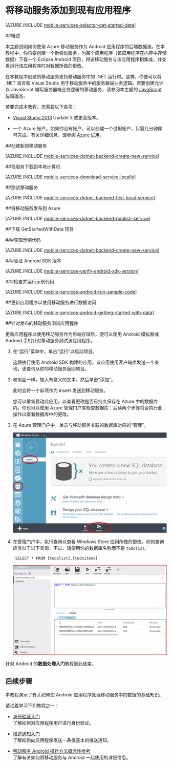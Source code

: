 <properties 
	pageTitle="数据处理入门 (Android) | 移动开发人员中心" 
	description="了解如何开始使用移动服务来利用 Android 应用程序中的数据。" 
	services="mobile-services" 
	documentationCenter="android" 
	authors="RickSaling" 
	manager="dwrede" 
	editor=""/>

<tags 
	ms.service="mobile-services" 
	ms.date="05/06/2015" 
	wacn.date="06/26/2015"/>

# 将移动服务添加到现有应用程序

[AZURE.INCLUDE [mobile-services-selector-get-started-data](../includes/mobile-services-selector-get-started-data-EC.md)]

##概述

本主题说明如何使用 Azure 移动服务作为 Android 应用程序的后端数据源。在本教程中，你将要创建一个新移动服务，为某个应用程序（该应用程序在内存中存储数据）下载一个 Eclipse Android 项目，将该移动服务与该应用程序相集成，并查看运行该应用程序时对数据所做的更改。

在本教程中创建的移动服务支持移动服务中的 .NET 运行时。这样，你便可以将 .NET 语言和 Visual Studio 用于移动服务中的服务器端业务逻辑。若要创建允许以 JavaScript 编写服务器端业务逻辑的移动服务，请参阅本主题的 [JavaScript 后端版本](mobile-services-android-get-started-data-EC.md)。

若要完成本教程，您需要以下各项：

+ <a href="https://go.microsoft.com/fwLink/p/?LinkID=391934" target="_blank">Visual Studio 2013</a> Update 3 或更高版本。 

+ 一个 Azure 帐户。如果你没有帐户，可以创建一个试用帐户，只需几分钟即可完成。有关详细信息，请参阅 [Azure 试用](/pricing/1rmb-trial/)。

##<a name="create-service"></a>创建新的移动服务

[AZURE.INCLUDE [mobile-services-dotnet-backend-create-new-service](../includes/mobile-services-dotnet-backend-create-new-service.md)]


##<a name="download-the-service"></a>将服务下载到本地计算机

[AZURE.INCLUDE [mobile-services-download-service-locally](../includes/mobile-services-download-service-locally.md)]

##<a name="test-the-service"></a>测试移动服务

[AZURE.INCLUDE [mobile-services-dotnet-backend-test-local-service](../includes/mobile-services-dotnet-backend-test-local-service.md)]

##<a name="publish-the-service"></a>将移动服务发布到 Azure

[AZURE.INCLUDE [mobile-services-dotnet-backend-publish-service](../includes/mobile-services-dotnet-backend-publish-service.md)]

##<a name="download-app"></a>下载 GetStartedWithData 项目

###获取示例代码

[AZURE.INCLUDE [mobile-services-dotnet-backend-create-new-service](../includes/download-android-sample-code-EC.md)]

###验证 Android SDK 版本

[AZURE.INCLUDE [mobile-services-verify-android-sdk-version](../includes/mobile-services-verify-android-sdk-version-EC.md)]


###检查并运行示例代码

[AZURE.INCLUDE [mobile-services-android-run-sample-code](../includes/mobile-services-android-run-sample-code-EC.md)]

##<a name="update-app"></a>更新应用程序以使用移动服务进行数据访问

[AZURE.INCLUDE [mobile-services-android-getting-started-with-data](../includes/mobile-services-android-getting-started-with-data-EC.md)]

##<a name="test-app"></a>针对发布的移动服务测试应用程序

更新应用程序以使用移动服务作为后端存储后，便可以使用 Android 模拟器或 Android 手机针对移动服务测试该应用程序。

1. 在“运行”菜单中，单击“运行”以启动项目。

	这将执行使用 Android SDK 构建的应用，该应用使用客户端库发送一个查询，该查询从你的移动服务返回项目。

2. 和前面一样，输入有意义的文本，然后单击“添加”。

   	此时会将一个新项作为 insert 发送到移动服务。

   您可以重新启动此应用，以查看更改是否已持久保存在 Azure 中的数据库内。你也可以使用 Azure 管理门户来检查数据库：后续两个步骤将会执行此操作以查看数据库中的更改。


3. 在 Azure 管理门户中，单击与移动服务关联的数据库对应的“管理”。

    ![](./media/mobile-services-dotnet-backend-android-get-started-data/manage-sql-azure-database.png)

4. 在管理门户中，执行查询以查看 Windows Store 应用所做的更改。你的查询应类似于以下查询，不过，请使用你的数据库名称而不是 `todolist`。

        SELECT * FROM [todolist].[todoitems]

    ![](./media/mobile-services-dotnet-backend-android-get-started-data/sql-azure-query.png)

针对 Android 的**数据处理入门**教程到此结束。


## <a name="next-steps"></a>后续步骤

本教程演示了有关如何使 Android 应用程序处理移动服务中的数据的基础知识。

请试着学习下列教程之一：

* [身份验证入门][]
  <br/>了解如何对应用程序用户进行身份验证。

* [推送通知入门][]
  <br/>了解如何向应用程序发送一条很基本的推送通知。

* [移动服务 Android 操作方法概念性参考](mobile-services-android-how-to-use-client-library)
  <br/>了解有关如何将移动服务与 Android 一起使用的详细信息。
  
<!-- Anchors. -->

[Create a new mobile service]: #create-service
[Download the service locally]: #download-the-service-locally
[Test the mobile service]: #test-the-service
[Download the GetStartedWithData project]: #download-app
[Update the app to use the mobile service for data access]: #update-app
[Test the Android App against the service hosted locally]: #test-locally-hosted
[Publish the mobile service to Azure]: #publish-mobile-service
[Test the Android App against the service hosted in Azure]: #test-azure-hosted
[Test the app against the published mobile service]: #test-app
[Next Steps]: #next-steps

<!-- Images. -->

<!-- URLs. -->

[Get started with Mobile Services]: mobile-services-dotnet-backend-windows-store-dotnet-get-started
[身份验证入门]: mobile-services-dotnet-backend-android-get-started-users
[推送通知入门]: mobile-services-dotnet-backend-android-get-started-push-EC

[Azure Management Portal]: https://manage.windowsazure.cn/
[Management Portal]: https://manage.windowsazure.cn/
[Mobile Services SDK]: http://go.microsoft.com/fwlink/p/?LinkId=257545
[Developer Code Samples site]: http://go.microsoft.com/fwlink/p/?LinkId=328660
[MobileServiceClient class]: https://msdn.microsoft.com/zh-cn/library/azure/microsoft.windowsazure.mobileservices.mobileserviceclient.aspx

<!---HONumber=61-->